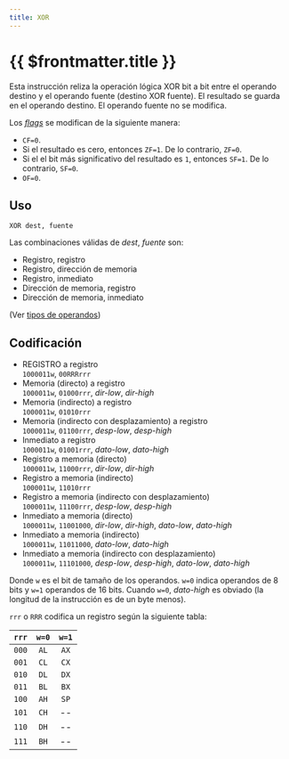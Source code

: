 ```yaml
---
title: XOR
---
```


# {{ $frontmatter.title }}

Esta instrucción reliza la operación lógica XOR bit a bit entre el operando destino y el operando fuente (destino XOR fuente). El resultado se guarda en el operando destino. El operando fuente no se modifica.

Los [_flags_](../cpu#flags) se modifican de la siguiente manera:

- `CF=0`.
- Si el resultado es cero, entonces `ZF=1`. De lo contrario, `ZF=0`.
- Si el el bit más significativo del resultado es `1`, entonces `SF=1`. De lo contrario, `SF=0`.
- `OF=0`.

## Uso

```vonsim
XOR dest, fuente
```

Las combinaciones válidas de _dest_, _fuente_ son:

- Registro, registro
- Registro, dirección de memoria
- Registro, inmediato
- Dirección de memoria, registro
- Dirección de memoria, inmediato

(Ver [tipos de operandos](../assembly#operandos))

## Codificación

- REGISTRO a registro  
  `1000011w`, `00RRRrrr`
- Memoria (directo) a registro  
  `1000011w`, `01000rrr`, _dir-low_, _dir-high_
- Memoria (indirecto) a registro  
  `1000011w`, `01010rrr`
- Memoria (indirecto con desplazamiento) a registro  
  `1000011w`, `01100rrr`, _desp-low_, _desp-high_
- Inmediato a registro  
  `1000011w`, `01001rrr`, _dato-low_, _dato-high_
- Registro a memoria (directo)  
  `1000011w`, `11000rrr`, _dir-low_, _dir-high_
- Registro a memoria (indirecto)  
  `1000011w`, `11010rrr`
- Registro a memoria (indirecto con desplazamiento)  
  `1000011w`, `11100rrr`, _desp-low_, _desp-high_
- Inmediato a memoria (directo)  
  `1000011w`, `11001000`, _dir-low_, _dir-high_, _dato-low_, _dato-high_
- Inmediato a memoria (indirecto)  
  `1000011w`, `11011000`, _dato-low_, _dato-high_
- Inmediato a memoria (indirecto con desplazamiento)  
  `1000011w`, `11101000`, _desp-low_, _desp-high_, _dato-low_, _dato-high_

Donde `w` es el bit de tamaño de los operandos. `w=0` indica operandos de 8 bits y `w=1` operandos de 16 bits. Cuando `w=0`, _dato-high_ es obviado (la longitud de la instrucción es de un byte menos).

`rrr` o `RRR` codifica un registro según la siguiente tabla:

| `rrr` | `w=0` | `w=1` |
| :---: | :---: | :---: |
| `000` | `AL`  | `AX`  |
| `001` | `CL`  | `CX`  |
| `010` | `DL`  | `DX`  |
| `011` | `BL`  | `BX`  |
| `100` | `AH`  | `SP`  |
| `101` | `CH`  |  --   |
| `110` | `DH`  |  --   |
| `111` | `BH`  |  --   |
